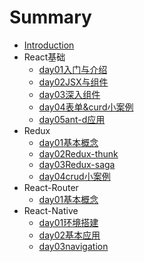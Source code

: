 # Summary

* [Introduction](README.md)
* React基础
    * [day01入门与介绍](day01.md)
    * [day02JSX与组件](day02.md)
    * [day03深入组件](day03.md)
    * [day04表单&curd小案例](day04.md)
    * [day05ant-d应用](day05.md)
* Redux
    * [day01基本概念](redux/day01.md)
    * [day02Redux-thunk](redux/day02.md)
    * [day03Redux-saga](redux/day03.md)
    * [day04crud小案例](redux/day04.md)
* React-Router
    * [day01基本概念](router/day01.md)
* React-Native
    * [day01环境搭建](native/day03.md)
    * [day02基本应用](native/day02.md)
    * [day03navigation](native/day03.md)

